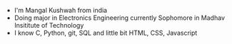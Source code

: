 - I'm Mangal Kushwah from india
- Doing major in Electronics Engineering currently Sophomore in Madhav Insititute of Technology
- I know C, Python, git, SQL and little bit HTML, CSS, Javascript
<!---
Link2324/Link2324 is a ✨ special ✨ repository because its `README.md` (this file) appears on your GitHub profile.
You can click the Preview link to take a look at your changes.
--->
